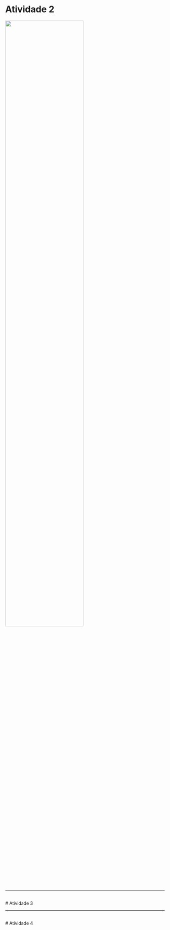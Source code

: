 # Atividade 2
<img src= "https://github.com/thaycn/CPP/blob/main/Functions/Functions.gif" width="70%"/>
<hr>
<br>
# Atividade 3
<hr>
<br>
# Atividade 4

